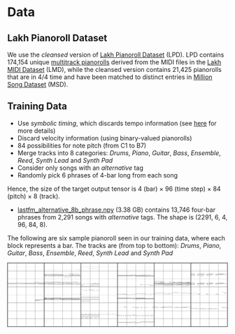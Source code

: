 # Data

## Lakh Pianoroll Dataset

We use the _cleansed_ version of
[Lakh Pianoroll Dataset](https://salu133445.github.io/lakh-pianoroll-dataset/)
(LPD). LPD contains 174,154 unique
[multitrack pianorolls](https://salu133445.github.io/musegan/representation)
derived from the MIDI files in the
[Lakh MIDI Dataset](http://colinraffel.com/projects/lmd/) (LMD),
while the cleansed version contains 21,425 pianorolls that
are in 4/4 time and have been matched to distinct entries in
[Million Song Dataset](https://labrosa.ee.columbia.edu/millionsong/) (MSD).

## Training Data

- Use _symbolic timing_, which discards tempo information
  (see [here](https://salu133445.github.io/lakh-pianoroll-dataset/representation) for more
  details)
- Discard velocity information (using binary-valued pianorolls)
- 84 possibilities for note pitch (from C1 to B7)
- Merge tracks into 8 categories: _Drums_, _Piano_, _Guitar_, _Bass_,
  _Ensemble_, _Reed_, _Synth Lead_ and _Synth Pad_
- Consider only songs with an _alternative_ tag
- Randomly pick 6 phrases of 4-bar long from each song

Hence, the size of the target output tensor is 4 (bar) &times; 96 (time step)
&times; 84 (pitch) &times; 8 (track).

- [lastfm_alternative_8b_phrase.npy](https://drive.google.com/uc?id=1x3CeSqE6ElWa6V7ueNl8FKPFmMoyu4ED&export=download)
  (3.38 GB) contains 13,746 four-bar phrases from 2,291 songs with _alternative_
  tags. The shape is (2291, 6, 4, 96, 84, 8).

The following are six sample pianoroll seen in our training data, where each
block represents a bar. The tracks are (from top to bottom): _Drums_, _Piano_,
_Guitar_, _Bass_, _Ensemble_, _Reed_, _Synth Lead_ and _Synth Pad_

<img src="figs/train_samples.png" alt="train_samples" style="max-width:100%;">
